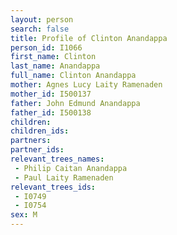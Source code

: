 ```yaml
---
layout: person
search: false
title: Profile of Clinton Anandappa
person_id: I1066
first_name: Clinton
last_name: Anandappa
full_name: Clinton Anandappa
mother: Agnes Lucy Laity Ramenaden
mother_id: I500137
father: John Edmund Anandappa
father_id: I500138
children:
children_ids:
partners:
partner_ids:
relevant_trees_names:
 - Philip Caitan Anandappa
 - Paul Laity Ramenaden
relevant_trees_ids:
 - I0749
 - I0754
sex: M
---
```


